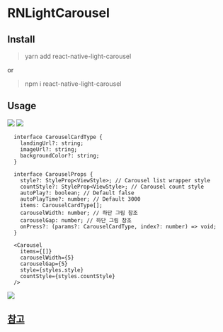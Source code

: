 # RNLightCarousel

## Install
> yarn add react-native-light-carousel

or
> npm i react-native-light-carousel

## Usage

![](https://user-images.githubusercontent.com/22593217/109741073-b3edec80-7c0f-11eb-83e0-599bcb30df73.gif)
![](https://user-images.githubusercontent.com/22593217/109741063-b18b9280-7c0f-11eb-9efd-764ed60093a6.gif)

```tsx
  interface CarouselCardType {
    landingUrl?: string;
    imageUrl?: string;
    backgroundColor?: string;
  }

  interface CarouselProps {
    style?: StyleProp<ViewStyle>; // Carousel list wrapper style
    countStyle?: StyleProp<ViewStyle>; // Carousel count style
    autoPlay?: boolean; // Default false
    autoPlayTime?: number; // Default 3000
    items: CarouselCardType[];
    carouselWidth: number; // 하단 그림 참조
    carouselGap: number; // 하단 그림 참조
    onPress?: (params?: CarouselCardType, index?: number) => void;
  }

  <Carousel
    items={[]}
    carouselWidth={5}
    carouselGap={5}
    style={styles.style}
    countStyle={styles.countStyle}
  />
```

![](https://user-images.githubusercontent.com/22593217/109735857-c6aff380-7c06-11eb-9d4a-e6bebe360c78.png)

## [참고](https://maruzzing.github.io/study/rnative/React-Native-%EC%BA%90%EB%9F%AC%EC%85%80(carousel)-%EB%A7%8C%EB%93%A4%EA%B8%B0/)
